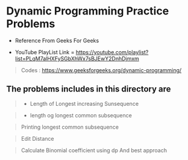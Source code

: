# Dynamic Programming Practice Problems

* Reference From Geeks For Geeks  

* YouTube PlayList Link = https://youtube.com/playlist?list=PLqM7alHXFySGbXhWx7sBJEwY2DnhDjmxm 

> Codes : https://www.geeksforgeeks.org/dynamic-programming/

## The problems includes in this directory are

> * Length of Longest increasing Sunsequence 

> * length og longest common subsequence

> Printing longest common subsequence  

> Edit Distance

> Calculate Binomial coefficient using dp And best approach
